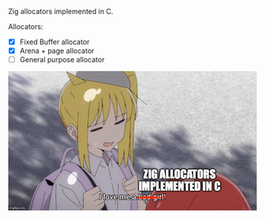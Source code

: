 Zig allocators implemented in C.

Allocators:
- [x] Fixed Buffer allocator
- [x] Arena + page allocator
- [ ] General purpose allocator

![image](./dorito.jpg)
